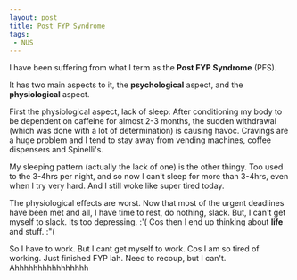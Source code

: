 ```yaml
---
layout: post
title: Post FYP Syndrome
tags:
 - NUS
---
```


I have been suffering from what I term as the **Post FYP Syndrome** (PFS).

It has two main aspects to it, the **psychological** aspect, and the **physiological** aspect.

First the physiological aspect, lack of sleep: After conditioning my body to be dependent on caffeine for almost 2-3 months, the sudden withdrawal (which was done with a lot of determination) is causing havoc. Cravings are a huge problem and I tend to stay away from vending machines, coffee dispensers and Spinelli's.

My sleeping pattern (actually the lack of one) is the other thingy. Too used to the 3-4hrs per night, and so now I can't sleep for more than 3-4hrs, even when I try very hard. And I still woke like super tired today.

The physiological effects are worst. Now that most of the urgent deadlines have been met and all, I have time to rest, do nothing, slack. But, I can't get myself to slack. Its too depressing. :'( Cos then I end up thinking about **life** and stuff. :"(

So I have to work. But I cant get myself to work. Cos I am so tired of working. Just finished FYP lah. Need to recoup, but I can't. Ahhhhhhhhhhhhhhhh
